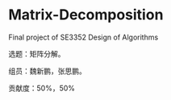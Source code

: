 # Matrix-Decomposition
Final project of SE3352 Design of Algorithms

选题：矩阵分解。

组员：魏新鹏，张思鹏。

贡献度：50%，50%
